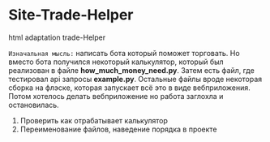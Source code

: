 # Site-Trade-Helper
html adaptation trade-Helper

`Изначальная мысль:` написать бота который поможет торговать. Но вместо бота получился некоторый калькулятор, который был реализован в файле __how_much_money_need.py__. Затем есть файл, где тестировал api запросы __example.py__. Остальные файлы вроде некоторая сборка на флэске, которая запускает всё это в виде вебприложения. Потом хотелось делать вебприложение но работа заглохла и остановилась.

1) Проверить как отрабатывает калькулятор
2) Переименование файлов, наведение порядка в проекте
